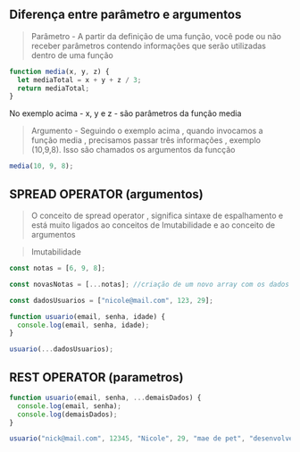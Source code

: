 ## Diferença entre parâmetro e argumentos

> Parâmetro - A partir da definição de uma função, você pode ou não receber parâmetros contendo informações que serão utilizadas dentro de uma função

```javascript
function media(x, y, z) {
  let mediaTotal = x + y + z / 3;
  return mediaTotal;
}
```

No exemplo acima - x, y e z - são parâmetros da função media

> Argumento - Seguindo o exemplo acima , quando invocamos a função media , precisamos passar três informações , exemplo (10,9,8). Isso são chamados os argumentos da funcção

```javascript
media(10, 9, 8);
```

## SPREAD OPERATOR (argumentos)

> O conceito de spread operator , significa sintaxe de espalhamento e está muito ligados ao conceitos de Imutabilidade e ao conceito de argumentos

> Imutabilidade

```javascript
const notas = [6, 9, 8];

const novasNotas = [...notas]; //criação de um novo array com os dados copiados de notas
```

```javascript
const dadosUsuarios = ["nicole@mail.com", 123, 29];

function usuario(email, senha, idade) {
  console.log(email, senha, idade);
}

usuario(...dadosUsuarios);
```

## REST OPERATOR (parametros)

```javascript
function usuario(email, senha, ...demaisDados) {
  console.log(email, senha);
  console.log(demaisDados);
}

usuario("nick@mail.com", 12345, "Nicole", 29, "mae de pet", "desenvolvedora");
```
